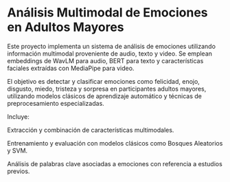 # **Análisis Multimodal de Emociones en Adultos Mayores**
Este proyecto implementa un sistema de análisis de emociones utilizando información multimodal proveniente de audio, texto y video. Se emplean embeddings de WavLM para audio, BERT para texto y características faciales extraídas con MediaPipe para video.

El objetivo es detectar y clasificar emociones como felicidad, enojo, disgusto, miedo, tristeza y sorpresa en participantes adultos mayores, utilizando modelos clásicos de aprendizaje automático y técnicas de preprocesamiento especializadas.

Incluye:

Extracción y combinación de características multimodales.

Entrenamiento y evaluación con modelos clásicos como Bosques Aleatorios y SVM.

Análisis de palabras clave asociadas a emociones con referencia a estudios previos.
